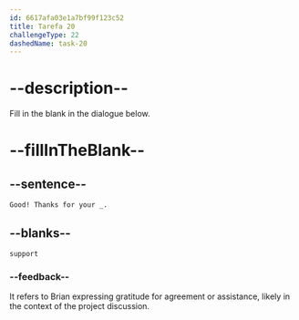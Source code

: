 ```yaml
---
id: 6617afa03e1a7bf99f123c52
title: Tarefa 20
challengeType: 22
dashedName: task-20
---
```


<!--
AUDIO REFERENCE:
Brian: Good! Thanks for your _.
-->

# --description--

Fill in the blank in the dialogue below.

# --fillInTheBlank--

## --sentence--

`Good! Thanks for your _.`

## --blanks--

`support`

### --feedback--

It refers to Brian expressing gratitude for agreement or assistance, likely in the context of the project discussion.
